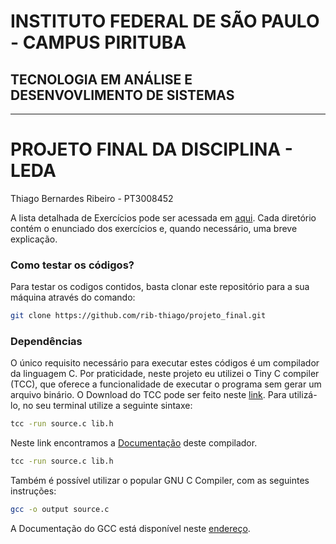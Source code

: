 # INSTITUTO FEDERAL DE SÃO PAULO - CAMPUS PIRITUBA
## TECNOLOGIA EM ANÁLISE E DESENVOVLIMENTO DE SISTEMAS
 
---
 
# PROJETO FINAL DA DISCIPLINA - LEDA

Thiago Bernardes Ribeiro - PT3008452

A lista detalhada de Exercícios pode ser acessada em [aqui].
Cada diretório contém o enunciado dos exercícios e, quando necessário, uma breve explicação.

### Como testar os códigos?

Para testar os codigos contidos, basta clonar este repositório para a sua máquina através do comando:
~~~bash
git clone https://github.com/rib-thiago/projeto_final.git
~~~

### Dependências

O único requisito necessário para executar estes códigos é um compilador da linguagem C.
Por praticidade, neste projeto eu utilizei o Tiny C compiler (TCC), que oferece a funcionalidade de executar o programa sem gerar um arquivo binário. O Download do TCC pode ser feito neste [link].
Para utilizá-lo, no seu terminal utilize a seguinte sintaxe:
~~~bash
tcc -run source.c lib.h
~~~
Neste link encontramos a [Documentação] deste compilador.
~~~bash
tcc -run source.c lib.h
~~~
Também é possível utilizar o popular GNU C Compiler, com as seguintes instruções:
~~~bash
gcc -o output source.c
~~~
A Documentação do GCC está disponível neste [endereço].

[aqui]: <https://docs.google.com/document/d/1VHGm9mtKK1hV7UjA3BKXLku7h1YMADnTJCQs01t_-QQ/edit>
[endereço]: <https://gcc.gnu.org/onlinedocs/gcc-12.2.0/gcc/>
[link]: <http://download.savannah.gnu.org/releases/tinycc/>
[Documentação]: <https://bellard.org/tcc/tcc-doc.html>